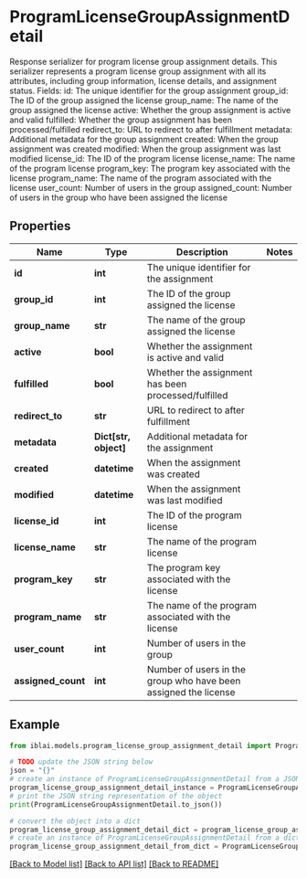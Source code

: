 # ProgramLicenseGroupAssignmentDetail

Response serializer for program license group assignment details.  This serializer represents a program license group assignment with all its attributes, including group information, license details, and assignment status.  Fields:     id: The unique identifier for the group assignment     group_id: The ID of the group assigned the license     group_name: The name of the group assigned the license     active: Whether the group assignment is active and valid     fulfilled: Whether the group assignment has been processed/fulfilled     redirect_to: URL to redirect to after fulfillment     metadata: Additional metadata for the group assignment     created: When the group assignment was created     modified: When the group assignment was last modified     license_id: The ID of the program license     license_name: The name of the program license     program_key: The program key associated with the license     program_name: The name of the program associated with the license     user_count: Number of users in the group     assigned_count: Number of users in the group who have been assigned the license

## Properties

Name | Type | Description | Notes
------------ | ------------- | ------------- | -------------
**id** | **int** | The unique identifier for the assignment | 
**group_id** | **int** | The ID of the group assigned the license | 
**group_name** | **str** | The name of the group assigned the license | 
**active** | **bool** | Whether the assignment is active and valid | 
**fulfilled** | **bool** | Whether the assignment has been processed/fulfilled | 
**redirect_to** | **str** | URL to redirect to after fulfillment | 
**metadata** | **Dict[str, object]** | Additional metadata for the assignment | 
**created** | **datetime** | When the assignment was created | 
**modified** | **datetime** | When the assignment was last modified | 
**license_id** | **int** | The ID of the program license | 
**license_name** | **str** | The name of the program license | 
**program_key** | **str** | The program key associated with the license | 
**program_name** | **str** | The name of the program associated with the license | 
**user_count** | **int** | Number of users in the group | 
**assigned_count** | **int** | Number of users in the group who have been assigned the license | 

## Example

```python
from iblai.models.program_license_group_assignment_detail import ProgramLicenseGroupAssignmentDetail

# TODO update the JSON string below
json = "{}"
# create an instance of ProgramLicenseGroupAssignmentDetail from a JSON string
program_license_group_assignment_detail_instance = ProgramLicenseGroupAssignmentDetail.from_json(json)
# print the JSON string representation of the object
print(ProgramLicenseGroupAssignmentDetail.to_json())

# convert the object into a dict
program_license_group_assignment_detail_dict = program_license_group_assignment_detail_instance.to_dict()
# create an instance of ProgramLicenseGroupAssignmentDetail from a dict
program_license_group_assignment_detail_from_dict = ProgramLicenseGroupAssignmentDetail.from_dict(program_license_group_assignment_detail_dict)
```
[[Back to Model list]](../README.md#documentation-for-models) [[Back to API list]](../README.md#documentation-for-api-endpoints) [[Back to README]](../README.md)


